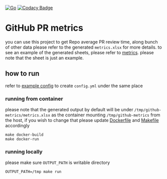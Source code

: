 [![Go](https://github.com/sghaida/github-metrics/actions/workflows/go.yml/badge.svg)](https://github.com/sghaida/github-metrics/actions/workflows/go.yml)
[![Codacy Badge](https://app.codacy.com/project/badge/Grade/29f8ca49a29e4e8b99bbd61709b5dae6)](https://app.codacy.com/gh/sghaida/github-metrics/dashboard?utm_source=gh&utm_medium=referral&utm_content=&utm_campaign=Badge_grade)
# GitHub PR metrics
you can use this project to get Repo average PR review time, along bunch of other data
please refer to the generated `metrics.xlsx` for more details.
to see an example of the generated sheets, please refer to [metrics](./data/metrics.xlsx). please note that the sheet is just an example. 

## how to run

refer to [example config](./example.config.yaml) to create `config.yml` under the same place

### running from container

please note that the generated output by default will be under `/tmp/github-metrics/metrics.xlsx`
as the container mounting `/tmp/github-metrics` from the host, if you wish to change that please update [Dockerfile](./Dockerfile) and [Makefile](./Makefile) accordingly


```shell
make docker-build
make docker-run
```

### running locally

please make sure `OUTPUT_PATH` is writable directory

```shell
OUTPUT_PATH=/tmp make run
```


